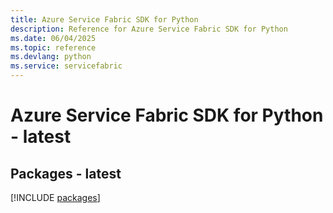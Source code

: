 ```yaml
---
title: Azure Service Fabric SDK for Python
description: Reference for Azure Service Fabric SDK for Python
ms.date: 06/04/2025
ms.topic: reference
ms.devlang: python
ms.service: servicefabric
---
```

# Azure Service Fabric SDK for Python - latest
## Packages - latest
[!INCLUDE [packages](service-fabric-index.md)]
